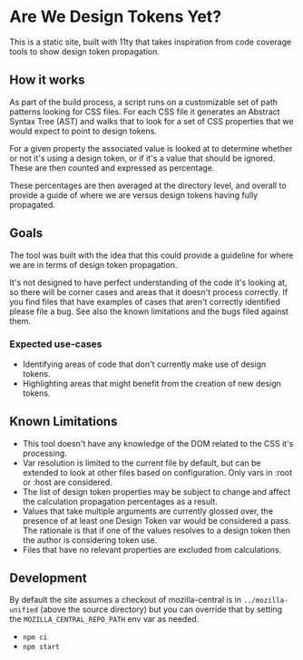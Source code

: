 # Are We Design Tokens Yet?

This is a static site, built with 11ty that takes inspiration from code coverage
tools to show design token propagation.

## How it works

As part of the build process, a script runs on a customizable set of path
patterns looking for CSS files. For each CSS file it generates an Abstract
Syntax Tree (AST) and walks that to look for a set of CSS properties that we
would expect to point to design tokens.

For a given property the associated value is looked at to determine whether or
not it's using a design token, or if it's a value that should be ignored. These
are then counted and expressed as percentage.

These percentages are then averaged at the directory level, and overall to
provide a guide of where we are versus design tokens having fully propagated.

## Goals

The tool was built with the idea that this could provide a guideline for where
we are in terms of design token propagation.

It's not designed to have perfect understanding of the code it's looking at, so
there will be corner cases and areas that it doesn't process correctly. If you
find files that have examples of cases that aren't correctly identified please
file a bug. See also the known limitations and the bugs filed against them.

### Expected use-cases

- Identifying areas of code that don't currently make use of design tokens.
- Highlighting areas that might benefit from the creation of new design tokens.

## Known Limitations

- This tool doesn't have any knowledge of the DOM related to the CSS it's
  processing.
- Var resolution is limited to the current file by default, but can be extended
  to look at other files based on configuration. Only vars in :root or :host are
  considered.
- The list of design token properties may be subject to change and affect the
  calculation propagation percentages as a result.
- Values that take multiple arguments are currently glossed over, the presence
  of at least one Design Token var would be considered a pass. The rationale is
  that if one of the values resolves to a design token then the author is
  considering token use.
- Files that have no relevant properties are excluded from calculations.

## Development

By default the site assumes a checkout of mozilla-central is in
`../mozilla-unified` (above the source directory) but you can override that by
setting the `MOZILLA_CENTRAL_REPO_PATH` env var as needed.

- `npm ci`
- `npm start`

